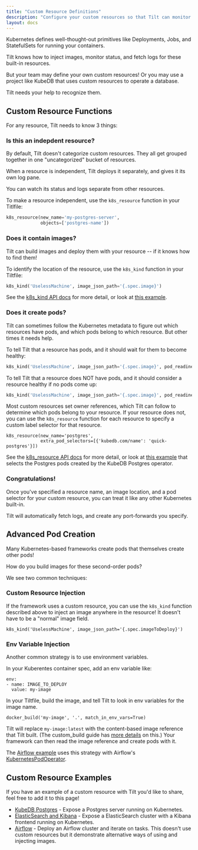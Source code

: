 ```yaml
---
title: "Custom Resource Definitions"
description: "Configure your custom resources so that Tilt can monitor them."
layout: docs
---
```


Kubernetes defines well-thought-out primitives like Deployments, Jobs, and
StatefulSets for running your containers.

Tilt knows how to inject images, monitor status, and fetch logs for these
built-in resources.

But your team may define your own custom resources! Or you may use a project
like KubeDB that uses custom resources to operate a database.

Tilt needs your help to recognize them.

## Custom Resource Functions

For any resource, Tilt needs to know 3 things:

### Is this an indepdent resource?

By default, Tilt doesn't categorize custom resources. They all get grouped together
in one "uncategorized" bucket of resources.

When a resource is independent, Tilt deploys it separately, and gives it its own
log pane.

You can watch its status and logs separate from other resources.

To make a resource independent, use the `k8s_resource` function in your
Titlfile:

```python
k8s_resource(new_name='my-postgres-server',
             objects=['postgres-name'])
```

### Does it contain images?

Tilt can build images and deploy them with your resource -- if it knows how to find them!

To identify the location of the resource, use the `k8s_kind` function in your Tiltfile:

```python
k8s_kind('UselessMachine', image_json_path='{.spec.image}')
```

See the [k8s_kind API docs](api.html#k8s_kind) for more detail, or look at [this
example](https://github.com/tilt-dev/tilt/blob/master/integration/crd/Tiltfile#L8).

### Does it create pods?

Tilt can sometimes follow the Kubernetes metadata to figure out which resources
have pods, and which pods belong to which resource. But other times it needs
help.

To tell Tilt that a resource has pods, and it should wait for them to become healthy:

```python
k8s_kind('UselessMachine', image_json_path='{.spec.image}', pod_readiness='wait')
```

To tell Tilt that a resource does NOT have pods, and it should consider a
resource healthy if no pods come up:


```python
k8s_kind('UselessMachine', image_json_path='{.spec.image}', pod_readiness='ignore')
```

Most custom resources set owner references, which Tilt can follow to determine
which pods belong to your resource. If your resource does not, you can use the
`k8s_resource` function for each resource to specify a custom label selector for
that resource.

```
k8s_resource(new_name='postgres',
             extra_pod_selectors=[{'kubedb.com/name': 'quick-postgres'}])
```

See the [k8s_resource API docs](api.html#k8s_resource) for more detail, or look
at [this
example](https://github.com/tilt-dev/tilt-example-frameworks/blob/master/kubedb-postgres/Tiltfile)
that selects the Postgres pods created by the KubeDB Postgres operator.

### Congratulations!

Once you've specified a resource name, an image location, and a pod selector for your custom
resource, you can treat it like any other Kubernetes built-in.

Tilt will automatically fetch logs, and create any port-forwards you specify.

## Advanced Pod Creation

Many Kubernetes-based frameworks create pods that themselves create other pods!

How do you build images for these second-order pods?

We see two common techniques:

### Custom Resource Injection

If the framework uses a custom resource, you can use the `k8s_kind` function
described above to inject an image anywhere in the resource! It doesn't have to
be a "normal" image field.

```
k8s_kind('UselessMachine', image_json_path='{.spec.imageToDeploy}')
```

### Env Variable Injection

Another common strategy is to use environment variables.

In your Kuberentes container spec, add an env variable like:

```
env:
- name: IMAGE_TO_DEPLOY
  value: my-image
```

In your Tiltfile, build the image, and tell Tilt to look in env variables for the image name.

```
docker_build('my-image', '.', match_in_env_vars=True)
```

Tilt will replace `my-image:latest` with the content-based image reference that
Tilt built. (The custom_build guide has [more
details](custom_build.html#why-tilt-uses-immutable-tags) on this.)  Your
framework can then read the image reference and create pods with it.

The [Airflow
example](https://github.com/tilt-dev/tilt-example-frameworks/tree/master/airflow)
uses this strategy with Airflow's
[KubernetesPodOperator](https://airflow.apache.org/docs/stable/kubernetes.html).

## Custom Resource Examples

If you have an example of a custom resource with Tilt you'd like to share, feel free to add it to this page!

- [KubeDB
  Postgres](https://github.com/tilt-dev/tilt-example-frameworks/tree/master/kubedb-postgres) -
  Expose a Postgres server running on Kubernetes.
- [ElasticSearch and Kibana](https://github.com/tilt-dev/tilt-example-frameworks/tree/master/kibana) -
  Expose a ElasticSearch cluster with a Kibana frontend running on Kubernetes.
- [Airflow](https://github.com/tilt-dev/tilt-example-frameworks/tree/master/airflow) -
  Deploy an Airflow cluster and iterate on tasks. This doesn't use custom resources
  but it demonstrate alternative ways of using and injecting images.

